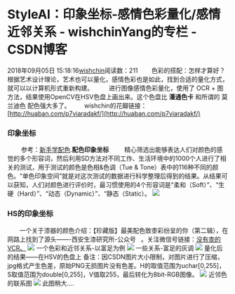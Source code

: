 # StyleAI：印象坐标-感情色彩量化/感情近邻关系 - wishchinYang的专栏 - CSDN博客
2018年09月05日 15:18:16[wishchin](https://me.csdn.net/wishchin)阅读数：211
       色彩的搭配：怎样才算好？根据艺术设计理论，艺术也可以量化，感情色彩也是如此，找到合适的量化方式，就可以以计算机形式重新构建。
        进行图像感情色彩量化，使用了 OCR + 图方法，结果使用OpenCV在HSV色盘上画出来。这个色盘比 **潘通色卡** 和所谓的 莫兰迪色 配色强大多了。
       wishchin的花瓣链接：[http://huaban.com/p7viaradakf/](http://huaban.com/p7viaradakf/)
### 印象坐标
        参考：[新手学配色](https://www.uisdc.com/color-design-reading-notes-1).**配色印象坐标**
        精心筛选出能够表达人们对颜色的感觉的多个形容词，然后利用SD方法对不同工作、生活环境中的1000个人进行了相关的测试，用于测试的颜色是色相&色调（Tue & Tone）表中的116种不同的颜色。“单色印象空间”就是对这次测试的数据进行科学整理后得到的结果。从结果可以获知，人们对颜色进行评价时，最习惯使用的4个形容词是“柔和（Soft）”、“生硬（Hard）”、“动态（Dynamic）”、“静态（Static）。
![](https://img-blog.csdn.net/20180920152839220?watermark/2/text/aHR0cHM6Ly9ibG9nLmNzZG4ubmV0L3dpc2hjaGlu/font/5a6L5L2T/fontsize/400/fill/I0JBQkFCMA==/dissolve/70)
### HS的印象坐标      
       一个关于漆器的颜色介绍：【珍藏版】最美配色致桼彩纷呈的你（第二辑），在网路上找到了源头——-西安生漆研究所-公众号   。关注微信号链接：[没有桼的VCR](http://www.a-site.cn/article/754236.html)[。](http://www.a-site.cn/article/754236.html)
![](https://img-blog.csdn.net/20180905150354440?watermark/2/text/aHR0cHM6Ly9ibG9nLmNzZG4ubmV0L3dpc2hjaGlu/font/5a6L5L2T/fontsize/400/fill/I0JBQkFCMA==/dissolve/70)
一个色彩和近邻关系-以富足为例
![](https://img-blog.csdn.net/20180905150502113?watermark/2/text/aHR0cHM6Ly9ibG9nLmNzZG4ubmV0L3dpc2hjaGlu/font/5a6L5L2T/fontsize/400/fill/I0JBQkFCMA==/dissolve/70)
一些关系-富足的灰调
![](https://img-blog.csdn.net/2018090515060774?watermark/2/text/aHR0cHM6Ly9ibG9nLmNzZG4ubmV0L3dpc2hjaGlu/font/5a6L5L2T/fontsize/400/fill/I0JBQkFCMA==/dissolve/70)
量化后的结果——在HSV的色盘上
备注：因CSDN图片大小限制，对图片进行了压缩，jpg格式产生色差，原始PNG无损图片没有色差。H的取值范围为uchar[0,255]，S取值范围为double[0,255]，V值取255，最后转化为8bit-RGB图像。
![](https://img-blog.csdn.net/20180905151603945?watermark/2/text/aHR0cHM6Ly9ibG9nLmNzZG4ubmV0L3dpc2hjaGlu/font/5a6L5L2T/fontsize/400/fill/I0JBQkFCMA==/dissolve/70)
近邻色的联系图
![](https://img-blog.csdn.net/20180905171910422?watermark/2/text/aHR0cHM6Ly9ibG9nLmNzZG4ubmV0L3dpc2hjaGlu/font/5a6L5L2T/fontsize/400/fill/I0JBQkFCMA==/dissolve/70)
此图稍大....
